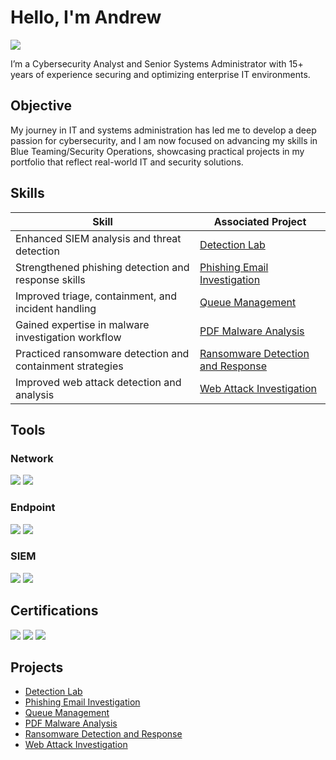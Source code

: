 # Hello, I'm Andrew
<a href="[https://linkedin.com](https://www.linkedin.com/in/andrewlhernandez/)"><img src="https://img.shields.io/badge/-LinkedIn-0072b1?&style=for-the-badge&logo=linkedin&logoColor=white" /></a>

I’m a Cybersecurity Analyst and Senior Systems Administrator with 15+ years of experience securing and optimizing enterprise IT environments.

## Objective

My journey in IT and systems administration has led me to develop a deep passion for cybersecurity, and I am now focused on advancing my skills in Blue Teaming/Security Operations, showcasing practical projects in my portfolio that reflect real-world IT and security solutions.

## Skills

| Skill                                         | Associated Project         |
|-----------------------------------------------|----------------------------|
| Enhanced SIEM analysis and threat detection   | <a href="https://github.com/dmandrew01/Detection-Lab">Detection Lab</a>|
| Strengthened phishing detection and response skills | <a href="https://github.com/dmandrew01/Phishing-Email-Investigation">Phishing Email Investigation</a>|
| Improved triage, containment, and incident handling | <a href="https://github.com/dmandrew01/Queue-Management">Queue Management</a>|
| Gained expertise in malware investigation workflow  | <a href="https://github.com/dmandrew01/PDF-Malware-Analysis">PDF Malware Analysis</a>|
| Practiced ransomware detection and containment strategies | <a href="https://github.com/dmandrew01/Ransomware-Detection-and-Response">Ransomware Detection and Response</a>|
| Improved web attack detection and analysis    | <a href="https://github.com/dmandrew01/Web-Attack-Investigation">Web Attack Investigation</a>|

## Tools

### Network
<div>
    <img src="https://img.shields.io/badge/-Wireshark-1679A7?&style=for-the-badge&logo=Wireshark&logoColor=white" />
    <img src="https://img.shields.io/badge/-Suricata-EF3B2D?&style=for-the-badge&logo=Suricata&logoColor=white" />
</div>

### Endpoint
<div>
    <img src="https://img.shields.io/badge/-Microsoft_Defender_for_Endpoint-00A4EF?&style=for-the-badge&logo=Microsoft&logoColor=white" />
    <img src="https://img.shields.io/badge/-Velociraptor-4B275F?&style=for-the-badge&logo=Velociraptor&logoColor=white" />
</div>

### SIEM
<div>
    <img src="https://img.shields.io/badge/-Splunk-000000?&style=for-the-badge&logo=Splunk&logoColor=white" />
    <img src="https://img.shields.io/badge/-Microsoft_Sentinel-0078D4?&style=for-the-badge&logo=Microsoft&logoColor=white" />
</div>

## Certifications
<div>
<img src="https://img.shields.io/badge/-Security%2B-FF0000?&style=for-the-badge&logo=CompTIA&logoColor=white" />
<img src="https://img.shields.io/badge/-Network%2B-007ACC?&style=for-the-badge&logo=CompTIA&logoColor=white" />
<img src="https://img.shields.io/badge/-DFE-4D4D4D?&style=for-the-badge&logo=ec-council&logoColor=white" />
</div>

## Projects
- <a href="https://github.com/dmandrew01/Detection-Lab">Detection Lab</a>
- <a href="https://github.com/dmandrew01/Phishing-Email-Investigation">Phishing Email Investigation</a>
- <a href="https://github.com/dmandrew01/Queue-Management">Queue Management</a>
- <a href="https://github.com/dmandrew01/PDF-Malware-Analysis">PDF Malware Analysis</a>
- <a href="https://github.com/dmandrew01/Ransomware-Detection-and-Response">Ransomware Detection and Response</a>
- <a href="https://github.com/dmandrew01/Web-Attack-Investigation">Web Attack Investigation</a>
